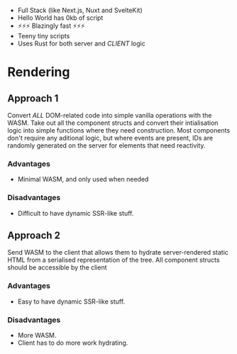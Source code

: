 - Full Stack (like Next.js, Nuxt and SvelteKit)
- Hello World has 0kb of script
- ⚡⚡⚡ Blazingly fast ⚡⚡⚡
- Teeny tiny scripts
- Uses Rust for both server and _CLIENT_ logic

# Rendering

## Approach 1

Convert _ALL_ DOM-related code into simple vanilla operations with the WASM. Take out all the component structs and convert their intialisation logic into simple functions where they need construction. Most components don't require any aditional logic, but where events are present, IDs are randomly generated on the server for elements that need reactivity.

### Advantages

- Minimal WASM, and only used when needed

### Disadvantages

- Difficult to have dynamic SSR-like stuff.

## Approach 2

Send WASM to the client that allows them to hydrate server-rendered static HTML from a serialised representation of the tree. All component structs should be accessible by the client

### Advantages

- Easy to have dynamic SSR-like stuff.

### Disadvantages

- More WASM.
- Client has to do more work hydrating.
